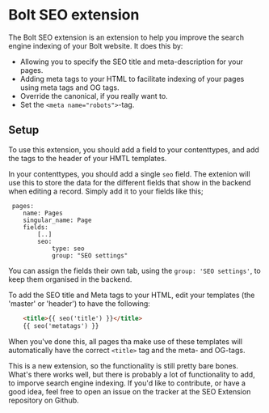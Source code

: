 Bolt SEO extension
==================

The Bolt SEO extension is an extension to help you improve the search engine indexing of your Bolt website. It does this by: 

 - Allowing you to specify the SEO title and meta-description for your pages. 
 - Adding meta tags to your HTML to facilitate indexing of your pages using meta tags and OG tags.
 - Override the canonical, if you really want to. 
 - Set the `<meta name="robots">`-tag.

Setup
-----

To use this extension, you should add a field to your contenttypes, and add the tags to the header of your HMTL templates.

In your contenttypes, you should add a single `seo` field. The extenion will use this to store the data for the different fields that show in the backend when editing a record. Simply add it to your fields like this; 

```
 pages:
    name: Pages
    singular_name: Page
    fields:
        [..]
        seo: 
            type: seo
            group: "SEO settings"
```

You can assign the fields their own tab, using the `group: 'SEO settings'`, to keep them organised in the backend. 

To add the SEO title and Meta tags to your HTML, edit your templates (the 'master' or 'header') to have the following:

```HTML
    <title>{{ seo('title') }}</title>
    {{ seo('metatags') }}
```

When you've done this, all pages tha make use of these templates will automatically have the correct `<title>` tag and the meta- and OG-tags. 

This is a new extension, so the functionality is still pretty bare bones. What's there works well, but there is probably a lot of functionality to add, to imporve search engine indexing. If you'd like to contribute, or have a good idea, feel free to open an issue on the tracker at the SEO Extension repository on Github. 
